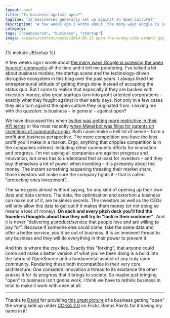 ```yaml
---
layout: post
title: "Is business against open?"
tagline: "Is businesses generally set up against an open culture?"
description: "A few weeks ago I wrote about [the many ways Google is screwing the open (source) community](/2014/04/22/stop-it-open-source-google-aint-gonna-care-about-you-ever) all the time and it left me pondering. I've talked a lot about business models, the startup scene and the technology-driven disruptive ecosystem in this blog over the past years. I always liked the entrepreneurial attitude of getting things done instead of accepting the status quo. But I came to realise that especially if they are backed with investors money, also great startups turn into profit oriented corporations – exactly what they fought against in their early days. Not only in a few cases they also turn against the open culture they originated from. Leaving me with the question: is business – in general – against open?"
category:
tags: ["opensource", "business", "startup"]
image: /assets/content/posts/2014-05-27-open-the-wrong-side-around.jpg
---
```

{% include JB/setup %}

A few weeks ago I wrote about [the many ways Google is screwing the open (source) community](/2014/04/22/stop-it-open-source-google-aint-gonna-care-about-you-ever) all the time and it left me pondering. I've talked a lot about business models, the startup scene and the technology-driven disruptive ecosystem in this blog over the past years. I always liked the entrepreneurial attitude of getting things done instead of accepting the status quo. But I came to realise that especially if they are backed with investors money, also great startups turn into profit oriented corporations – exactly what they fought against in their early days. Not only in a few cases they also turn against the open culture they originated from. Leaving me with the question: is business – in general – against open?

We have discussed this when [twitter was getting more restrictive in their API terms](http://www.huffingtonpost.com/2012/08/16/twitter-api-changes-2012_n_1793248.html) or the most recently [when Makerbot was filing for patents on inventions of community origin](http://www.openbeamusa.com/blog/2014/5/22/stay-classy-makerbot). Both cases make a hell lot of sense – from a profit and business perspective. The more competition you have the less profit you'll make in a market. Ergo, anything that cripples competition is in the companies interest. Including other community efforts for innovation and progress. I'm not saying all companies are against progress and innovation, but ones has to understand that at least for investors – and they buy themselves a lot of power when investing – it is primarely about the money. The instant something happening threating their market share, those investors will make sure the company fights it – that is called "protecting ones investment".

The same goes almost without saying, for any kind of opening up their own data and data centers. The data, the optimisation and extortion a business can make out of it, are business secrets. The investors as well as the CEOs will only allow this data to get out if it makes them money (or not doing so means a loss of money). **On each and every pitch deck you'll find the founders thoughts about how they will try to "lock in their customer"**. And it is never "delivering a product/service that people love and are willing to pay for". Because if someone else could come, take the same data and offer a better service, you'd be out of business. It is an imminent thread to any business and they will do everything in their power to prevent it.

And this is where the crux lies. Exactly this "forking", that anyone could come and make a better version of what you've been doing is a build into the fabric of OpenSource and a fundamental aspect of any truly open community. Rendering these both incompatible in their very core architecture. One considers innovation a thread to its existance the other praises it for its progress that it brings to society. So maybe just bringing "open" to business isn't gonna work. I think we have to rethink business in total to make it work with open at all.

----

Thanks to [David](https://www.flickr.com/photos/bootbearwdc/) for providing [this great picture](https://www.flickr.com/photos/bootbearwdc/15542832) of a business getting "open" the wrong side up under [CC-SA 2.0](https://creativecommons.org/licenses/by/2.0/) on Flickr. Bonus Points for it having my name in it!

